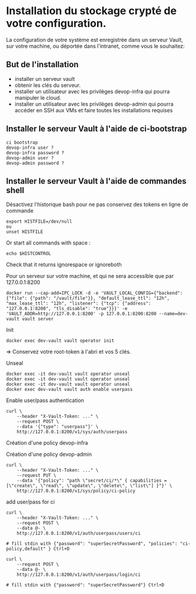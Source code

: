 # Installation du stockage crypté de votre configuration.

La configuration de votre système est enregistrée dans un serveur Vault, sur votre machine, ou déportée dans l'intranet, comme vous le souhaitez:

## But de l'installation

- installer un serveur vault
- obtenir les clés du serveur.
- installer un utilisateur avec les privilèges devop-infra qui pourra manipuler le cloud.
- installer un utilisateur avec les privilèges devop-admin qui pourra accéder en SSH aux VMs et faire toutes les installations requises

## Installer le serveur Vault à l'aide de ci-bootstrap

```
ci bootstrap
devop-infra user ?
devop-infra password ?
devop-admin user ?
devop-admin password ?
```


## Installer le serveur Vault à l'aide de commandes shell

Désactivez l'historique bash pour ne pas conservez des tokens en ligne de commande
```
export HISTFILE=/dev/null
ou
unset HISTFILE
```
Or start all commands with space : 
```
echo $HISTCONTROL
```
Check that it returns ignorespace or ignoreboth

Pour un serveur sur votre machine, et qui ne sera accessible que par 127.0.0.1:8200
```
docker run --cap-add=IPC_LOCK -d -e 'VAULT_LOCAL_CONFIG={"backend": {"file": {"path": "/vault/file"}}, "default_lease_ttl": "12h", "max_lease_ttl": "12h", "listener": {"tcp": {"address": "127.0.0.1:8200", "tls_disable": "true"}}}' -e 'VAULT_ADDR=http://127.0.0.1:8200' -p 127.0.0.1:8200:8200 --name=dev-vault vault server
```

Init
```
docker exec dev-vault vault operator init
```
=> Conservez votre root-token à l'abri et vos 5 clés. 

Unseal
```
docker exec -it dev-vault vault operator unseal
docker exec -it dev-vault vault operator unseal
docker exec -it dev-vault vault operator unseal
docker exec dev-vault vault auth enable userpass
```

Enable user/pass authentication
```
curl \
    --header "X-Vault-Token: ..." \
    --request POST \
    --data '{"type": "userpass"}' \
    http://127.0.0.1:8200/v1/sys/auth/userpass
```

Création d'une policy devop-infra

Création d'une policy devop-admin

```
curl \
    --header "X-Vault-Token: ..." \
    --request PUT \
    --data '{"policy": "path \"secret/ci/*\" { capabilities = [\"create\", \"read\", \"update\", \"delete\", \"list\"] }"}' \
    http://127.0.0.1:8200/v1/sys/policy/ci-policy
```
add user/pass for ci

```
curl \
    --header "X-Vault-Token: ..." \
    --request POST \
    --data @- \
    http://127.0.0.1:8200/v1/auth/userpass/users/ci

# fill stdin with {"password": "superSecretPassword", "policies": "ci-policy,default" } Ctrl+D
```

```
curl \
    --request POST \
    --data @- \
    http://127.0.0.1:8200/v1/auth/userpass/login/ci

# fill stdin with {"password": "superSecretPassword"} Ctrl+D
```